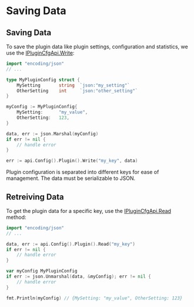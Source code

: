 # Saving Data

## Saving Data

To save the plugin data like plugin settings, configuration and statistics, we use the  [IPluginCfgApi.Write](../api/config-api.md#write):

```go
import "encoding/json"
// ...

type MyPluginConfig struct {
    MySetting       string  `json:"my_setting"`
    OtherSetting    int     `json:"other_setting"`
}

myConfig := MyPluginConfig{
    MySetting:      "my_value",
    OtherSetting:   123,
}

data, err := json.Marshal(myConfig)
if err != nil {
    // handle error
}

err := api.Config().Plugin().Write("my_key", data)
```

Plugin configuration is separated into different keys for ease of management. The data must be serializable to JSON.

## Retreiving Data

To get the plugin data for a specific key, use the [IPluginCfgApi.Read](../api/config-api.md#read) method:
```go
import "encoding/json"
// ...

data, err := api.Config().Plugin().Read("my_key")
if err != nil {
    // handle error
}

var myConfig MyPluginConfig
if err := json.Unmarshal(data, &myConfig); err != nil {
    // handle error
}

fmt.Println(myConfig) // {MySetting: "my_value", OtherSetting: 123}
```


